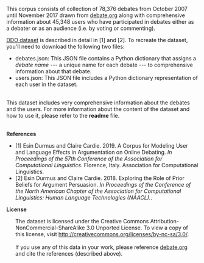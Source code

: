 This corpus consists of collection of 78,376 debates from October 2007 until November 2017 drawn from <a href="http://www.debate.org/">debate.org</a> 
along with comprehensive information about 45,348 users who have participated in debates either as a debater or as an 
audience (i.e. by voting or commenting).

<a href="https://drive.google.com/drive/folders/1xZw7OUl1nD5CihWubxsqGxyoVhj0a-5k?usp=sharing">DDO dataset</a> is described in detail in [1] and [2].
To recreate the dataset, you'll need to download the
following two files:

<ul> 
<li> debates.json: This JSON file contains a Python dictionary that assigns a  <i>debate name</i> --- a unique name for each debate --- to comprehensive information about that debate. </li>
<li> users.json: This JSON file includes a Python dictionary representation of each user in the dataset. </li> </ul>

<br>
This dataset includes very comprehensive information about the debates and the users. For more information about the content of the dataset and how to use it, please refer to the <b>readme</b> file.
<br><br>

<b>References</b>
<ul> 
<li>[1]  Esin Durmus and Claire Cardie. 2019. 
A Corpus for Modeling User and Language Effects in Argumentation on Online Debating.
<i>In Proceedings of the 57th Conference of the Association for Computational Linguistics</i>.  
Florence, Italy. Association for Computational Linguistics. </li>
<li> [2] Esin Durmus and Claire Cardie. 2018.
Exploring the Role of Prior Beliefs for Argument Persuasion.
<i> In Proceedings of the Conference of the North American Chapter of the Association for Computational Linguistics: Human Language Technologies (NAACL).</i>.</li>
</ul>

<b>License</b><br>
<ul>
The dataset is licensed under the Creative Commons
Attribution-NonCommercial-ShareAlike 3.0 Unported License.  To view a
copy of this license, visit <a href="http://creativecommons.org/licenses/by-nc-sa/3.0/">http://creativecommons.org/licenses/by-nc-sa/3.0/</a>.<br><br>
If you use any of this data in your work, please reference 
<a href="http://www.debate.org/">debate.org</a> and cite the references (described above).
</ul>
